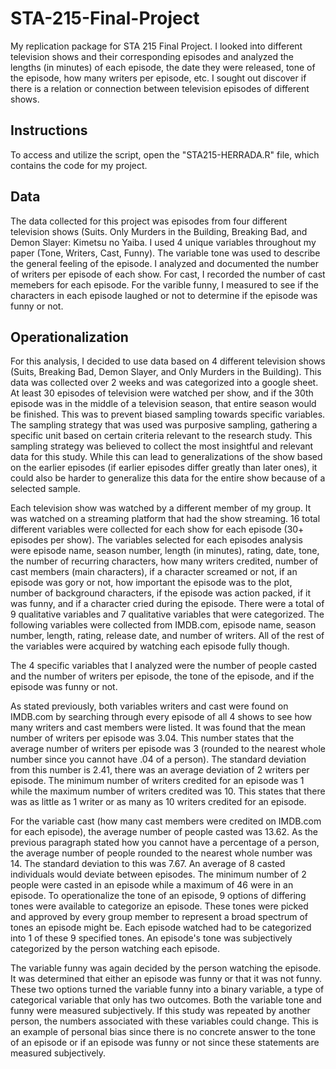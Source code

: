 # STA-215-Final-Project
My replication package for STA 215 Final Project. I looked into different television shows and their corresponding episodes and analyzed the lengths (in minutes) of each episode, the date they were released, tone of the episode, how many writers per episode, etc. I sought out discover if there is a relation or connection between television episodes of different shows.

## **Instructions**
To access and utilize the script, open the "STA215-HERRADA.R" file, which contains the code for my project. 

## **Data**
The data collected for this project was episodes from four different television shows (Suits. Only Murders in the Building, Breaking Bad, and Demon Slayer: Kimetsu no Yaiba. I used 4 unique variables throughout my paper (Tone, Writers, Cast, Funny). The variable tone was used to describe the general feeling of the episode. I analyzed and documented the number of writers per episode of each show. For cast, I recorded the number of cast memebers for each episode. For the varible funny, I measured to see if the characters in each episode laughed or not to determine if the episode was funny or not. 

## **Operationalization**
For this analysis, I decided to use data based on 4 different television shows (Suits, Breaking Bad, Demon Slayer, and Only Murders in the Building). This data was collected over 2 weeks and was categorized into a google sheet. At least 30 episodes of television were watched per show, and if the 30th episode was in the middle of a television season, that entire season would be finished. This was to prevent biased sampling towards specific variables. The sampling strategy that was used was purposive sampling, gathering a specific unit based on certain criteria relevant to the research study. This sampling strategy was believed to collect the most insightful and relevant data for this study. While this can lead to generalizations of the show based on the earlier episodes (if earlier episodes differ greatly than later ones), it could also be harder to generalize this data for the entire show because of a selected sample. 

Each television show was watched by a different member of my group. It was watched on a streaming platform that had the show streaming. 16 total different variables were collected for each show for each episode (30+ episodes per show). The variables selected for each episodes analysis were episode name, season number, length (in minutes), rating, date, tone, the number of recurring characters, how many writers credited, number of cast members (main characters), if a character screamed or not, if an episode was gory or not, how important the episode was to the plot, number of background characters, if the episode was action packed, if it was funny, and if a character cried during the episode. There were a total of 9 qualitative variables and 7 qualitative variables that were categorized. The following variables were collected from IMDB.com, episode name, season number, length, rating, release date, and number of writers. All of the rest of the variables were acquired by watching each episode fully though. 
 
The 4 specific variables that I analyzed were the number of people casted and the number of writers per episode, the tone of the episode, and if the episode was funny or not. 

As stated previously, both variables writers and cast were found on IMDB.com by searching through every episode of all 4 shows to see how many writers and cast members were listed. It was found that the mean number of writers per episode was 3.04. This number states that the average number of writers per episode was 3 (rounded to the nearest whole number since you cannot have .04 of a person). The standard deviation from this number is 2.41, there was an average deviation of 2 writers per episode. The minimum number of writers credited for an episode was 1 while the maximum number of writers credited was 10. This states that there was as little as 1 writer or as many as 10 writers credited for an episode. 

For the variable cast (how many cast members were credited on IMDB.com for each episode), the average number of people casted was 13.62. As the previous paragraph stated how you cannot have a percentage of a person, the average number of people rounded to the nearest whole number was 14. The standard deviation to this was 7.67. An average of 8 casted individuals would deviate between episodes. The minimum number of 2 people were casted in an episode while a maximum of 46 were in an episode. 
To operationalize the tone of an episode, 9 options of differing tones were available to categorize an episode. These tones were picked and approved by every group member to represent a broad spectrum of tones an episode might be. Each episode watched had to be categorized into 1 of these 9 specified tones. An episode's tone was subjectively categorized by the person watching each episode. 

The variable funny was again decided by the person watching the episode. It was determined that either an episode was funny or that it was not funny. These two options turned the variable funny into a binary variable, a type of categorical variable that only has two outcomes. 
Both the variable tone and funny were measured subjectively. If this study was repeated by another person, the numbers associated with these variables could change. This is an example of personal bias since there is no concrete answer to the tone of an episode or if an episode was funny or not since these statements are measured subjectively. 
